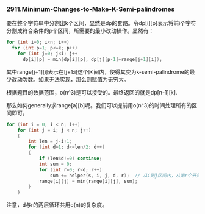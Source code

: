 ### 2911.Minimum-Changes-to-Make-K-Semi-palindromes

要在整个字符串中分割出k个区间，显然是dp的套路。令dp[i][p]表示将前i个字符分割成符合条件的p个区间，所需要的最小改动操作。显然有：
```cpp
for (int i=0; i<n; i++)
  for (int p=1; p<=k; p++)
    for (int j=0; j<i; j++
      dp[i][p] = min(dp[i][p], dp[j][p-1]+range[j+1][i]);
```
其中range[j+1][i]表示在[j+1:i]这个区间内，使得其变为k-semi-palindrome的最少改动次数。如果无法实现，那么则赋值为无穷大。

根据题目的数据范围，o(n^3)是可以接受的。最终返回的就是dp[n-1][k].

那么如何generally求range[a][b]呢。我们可以提前用o(n^3)的时间处理所有的区间即可。
```cpp
for (int i = 0; i < n; i++)        
    for (int j = i; j < n; j++)
    {       
        int len = j-i+1;
        for (int d=1; d<=len/2; d++)
        {
            if (len%d!=0) continue;
            int sum = 0;
            for (int r=0; r<d; r++)
                sum += helper(s, i, j, d, r);  // 从i到j区间内，从第r个开始，依次间隔d
            range[i][j] = min(range[i][j], sum);
        }
    }
```
注意，d与r的两层循环共用o(n)的复杂度。
